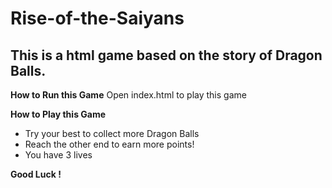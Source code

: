 # Rise-of-the-Saiyans
## This is a html game based on the story of Dragon Balls.

**How to Run this Game**
Open index.html to play this game

**How to Play this Game**

- Try your best to collect more Dragon Balls
- Reach the other end to earn more points!
- You have 3 lives



**Good Luck !**
